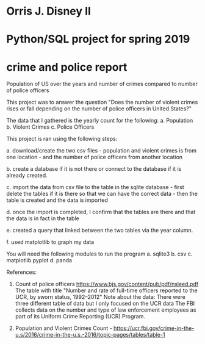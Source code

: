 # Orris J. Disney II
# Python/SQL project for spring 2019

# crime and police report

Population of US over the years and number of crimes compared to number of police officers

This project was to answer the question 
  "Does the number of violent crimes rises or fall depending on the number of police officers in United States?"

The data that I gathered is the yearly count for the following:
  a. Population
  b. Violent Crimes
  c. Police Officers
    
This project is ran using the following steps:

  a.  download/create the two csv files
    - population and violent crimes is from one location
    - and the number of police officers from another location
    
  b.  create a database if it is not there or connect to the database if it is already created.
  
  c.  import the data from csv file to the table in the sqlite database
      - first delete the tables if it is there so that we can have the correct data
      - then the table is created and the data is imported
  
  d. once the import is completed, I confirm that the tables are there and that the data is in fact in the table
  
  e.  created a query that linked between the two tables via the year column.   
  
  f.  used matplotlib to graph my data
  
You will need the following modules to run the program
  a. sqlite3
  b. csv
  c. matplotlib.pyplot
  d. panda 
  
  
References:

1. Count of police officers
  https://www.bjs.gov/content/pub/pdf/nsleed.pdf
  The table with title "Number and rate of full-time officers reported to the UCR, by sworn status, 1992–2012"
  Note about the data: There were three different table of data but I only focused on the UCR data
    The FBI collects data on the number and type of law enforcement employees as part of its Uniform Crime Reporting (UCR) Program.

2. Population and Violent Crimes Count - 
  https://ucr.fbi.gov/crime-in-the-u.s/2016/crime-in-the-u.s.-2016/topic-pages/tables/table-1

